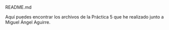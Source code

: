 README.md

Aquí puedes encontrar los archivos de la Práctica 5 que he realizado junto a Miguel Ángel Aguirre.
